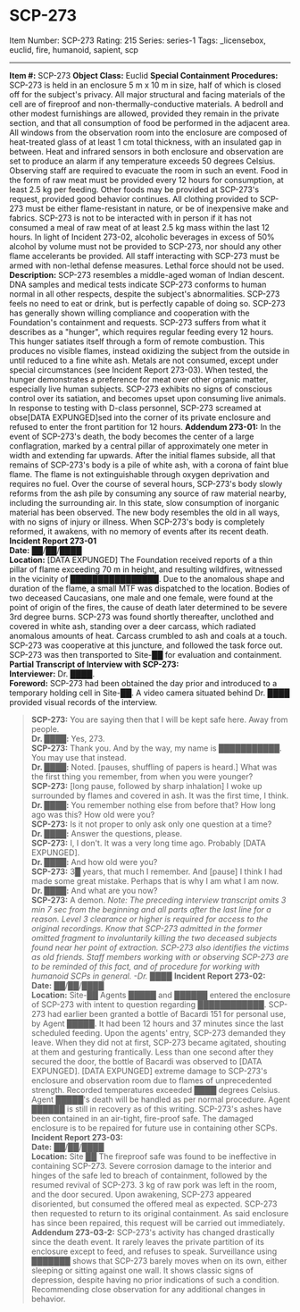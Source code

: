 # SCP-273
Item Number: SCP-273
Rating: 215
Series: series-1
Tags: _licensebox, euclid, fire, humanoid, sapient, scp

---

**Item #:** SCP-273
**Object Class:** Euclid
**Special Containment Procedures:** SCP-273 is held in an enclosure 5 m x 10 m in size, half of which is closed off for the subject's privacy. All major structural and facing materials of the cell are of fireproof and non-thermally-conductive materials. A bedroll and other modest furnishings are allowed, provided they remain in the private section, and that all consumption of food be performed in the adjacent area.
All windows from the observation room into the enclosure are composed of heat-treated glass of at least 1 cm total thickness, with an insulated gap in between. Heat and infrared sensors in both enclosure and observation are set to produce an alarm if any temperature exceeds 50 degrees Celsius. Observing staff are required to evacuate the room in such an event.
Food in the form of raw meat must be provided every 12 hours for consumption, at least 2.5 kg per feeding. Other foods may be provided at SCP-273's request, provided good behavior continues. All clothing provided to SCP-273 must be either flame-resistant in nature, or be of inexpensive make and fabrics.
SCP-273 is not to be interacted with in person if it has not consumed a meal of raw meat of at least 2.5 kg mass within the last 12 hours.
In light of Incident 273-02, alcoholic beverages in excess of 50% alcohol by volume must not be provided to SCP-273, nor should any other flame accelerants be provided. All staff interacting with SCP-273 must be armed with non-lethal defense measures. Lethal force should not be used.
**Description:** SCP-273 resembles a middle-aged woman of Indian descent. DNA samples and medical tests indicate SCP-273 conforms to human normal in all other respects, despite the subject's abnormalities. SCP-273 feels no need to eat or drink, but is perfectly capable of doing so. SCP-273 has generally shown willing compliance and cooperation with the Foundation's containment and requests.
SCP-273 suffers from what it describes as a "hunger", which requires regular feeding every 12 hours. This hunger satiates itself through a form of remote combustion. This produces no visible flames, instead oxidizing the subject from the outside in until reduced to a fine white ash. Metals are not consumed, except under special circumstances (see Incident Report 273-03).
When tested, the hunger demonstrates a preference for meat over other organic matter, especially live human subjects. SCP-273 exhibits no signs of conscious control over its satiation, and becomes upset upon consuming live animals. In response to testing with D-class personnel, SCP-273 screamed at obse[DATA EXPUNGED]sed into the corner of its private enclosure and refused to enter the front partition for 12 hours.
**Addendum 273-01:** In the event of SCP-273's death, the body becomes the center of a large conflagration, marked by a central pillar of approximately one meter in width and extending far upwards. After the initial flames subside, all that remains of SCP-273's body is a pile of white ash, with a corona of faint blue flame. The flame is not extinguishable through oxygen deprivation and requires no fuel.
Over the course of several hours, SCP-273's body slowly reforms from the ash pile by consuming any source of raw material nearby, including the surrounding air. In this state, slow consumption of inorganic material has been observed. The new body resembles the old in all ways, with no signs of injury or illness. When SCP-273's body is completely reformed, it awakens, with no memory of events after its recent death.
**Incident Report 273-01**  
**Date:** ██/██/████  
**Location:** [DATA EXPUNGED]
The Foundation received reports of a thin pillar of flame exceeding 70 m in height, and resulting wildfires, witnessed in the vicinity of ████████████████. Due to the anomalous shape and duration of the flame, a small MTF was dispatched to the location.
Bodies of two deceased Caucasians, one male and one female, were found at the point of origin of the fires, the cause of death later determined to be severe 3rd degree burns. SCP-273 was found shortly thereafter, unclothed and covered in white ash, standing over a deer carcass, which radiated anomalous amounts of heat. Carcass crumbled to ash and coals at a touch.
SCP-273 was cooperative at this juncture, and followed the task force out. SCP-273 was then transported to Site-██ for evaluation and containment.
**Partial Transcript of Interview with SCP-273:**  
**Interviewer:** Dr. ████.  
**Foreword:** SCP-273 had been obtained the day prior and introduced to a temporary holding cell in Site-██. A video camera situated behind Dr. ████ provided visual records of the interview.
> **SCP-273:** You are saying then that I will be kept safe here. Away from people.  
>  **Dr. ████:** Yes, 273.  
>  **SCP-273:** Thank you. And by the way, my name is ███████████. You may use that instead.  
>  **Dr. ████:** Noted. [pauses, shuffling of papers is heard.] What was the first thing you remember, from when you were younger?  
>  **SCP-273:** [long pause, followed by sharp inhalation] I woke up surrounded by flames and covered in ash. It was the first time, I think.  
>  **Dr. ████:** You remember nothing else from before that? How long ago was this? How old were you?  
>  **SCP-273:** Is it not proper to only ask only one question at a time?  
>  **Dr. ████:** Answer the questions, please.  
>  **SCP-273:** I, I don't. It was a very long time ago. Probably [DATA EXPUNGED].  
>  **Dr. ████:** And how old were you?  
>  **SCP-273:** 3█ years, that much I remember. And [pause] I think I had made some great mistake. Perhaps that is why I am what I am now.  
>  **Dr. ████:** And what are you now?  
>  **SCP-273:** A demon.
_Note: The preceding interview transcript omits 3 min 7 sec from the beginning and all parts after the last line for a reason. Level 3 clearance or higher is required for access to the original recordings. Know that SCP-273 admitted in the former omitted fragment to involuntarily killing the two deceased subjects found near her point of extraction. SCP-273 also identifies the victims as old friends._
_Staff members working with or observing SCP-273 are to be reminded of this fact, and of procedure for working with humanoid SCPs in general. -Dr. ████_
**Incident Report 273-02:**  
**Date:** ██/██/████  
**Location:** Site-██
Agents █████ and ██████ entered the enclosure of SCP-273 with intent to question regarding ████████████. SCP-273 had earlier been granted a bottle of Bacardi 151 for personal use, by Agent █████. It had been 12 hours and 37 minutes since the last scheduled feeding. Upon the agents' entry, SCP-273 demanded they leave. When they did not at first, SCP-273 became agitated, shouting at them and gesturing frantically. Less than one second after they secured the door, the bottle of Bacardi was observed to [DATA EXPUNGED].
[DATA EXPUNGED] extreme damage to SCP-273's enclosure and observation room due to flames of unprecedented strength. Recorded temperatures exceeded ████ degrees Celsius. Agent █████'s death will be handled as per normal procedure. Agent ██████ is still in recovery as of this writing. SCP-273's ashes have been contained in an air-tight, fire-proof safe. The damaged enclosure is to be repaired for future use in containing other SCPs.
**Incident Report 273-03:**  
**Date:** ██/██/████  
**Location:** Site ██
The fireproof safe was found to be ineffective in containing SCP-273. Severe corrosion damage to the interior and hinges of the safe led to breach of containment, followed by the resumed revival of SCP-273. 3 kg of raw pork was left in the room, and the door secured. Upon awakening, SCP-273 appeared disoriented, but consumed the offered meal as expected. SCP-273 then requested to return to its original containment. As said enclosure has since been repaired, this request will be carried out immediately.
**Addendum 273-03-2:** SCP-273's activity has changed drastically since the death event. It rarely leaves the private partition of its enclosure except to feed, and refuses to speak. Surveillance using ███████ shows that SCP-273 barely moves when on its own, either sleeping or sitting against one wall. It shows classic signs of depression, despite having no prior indications of such a condition. Recommending close observation for any additional changes in behavior.